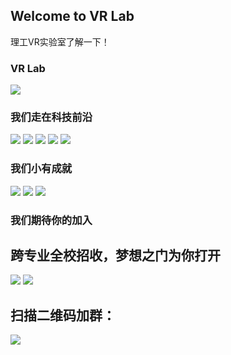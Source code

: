 ## Welcome to VR Lab

  理工VR实验室了解一下！

### VR Lab
![](理工VR实验室_网站介绍/实验室介绍/介绍1.jpg)

### 我们走在科技前沿
![](理工VR实验室_网站介绍/技术方向丰富/幻灯片18.jpg)
![](理工VR实验室_网站介绍/实验室介绍/介绍2.jpg)
![](理工VR实验室_网站介绍/实验室介绍/介绍3.jpg)
![](理工VR实验室_网站介绍/实验室介绍/介绍4.jpg)
![](理工VR实验室_网站介绍/实验室介绍/介绍5.jpg)

### 我们小有成就
![](理工VR实验室_网站介绍/成就/成就2.jpg)
![](理工VR实验室_网站介绍/成就/成就1.jpg)
![](理工VR实验室_网站介绍/成就/成就3.jpg)

### 我们期待你的加入
## 跨专业全校招收，梦想之门为你打开
![](理工VR实验室_网站介绍/招收各类人才/招人.jpg)
![](理工VR实验室_网站介绍/技术方向丰富/幻灯片10.jpg)
## 扫描二维码加群：
![](VR群二维码.png)
